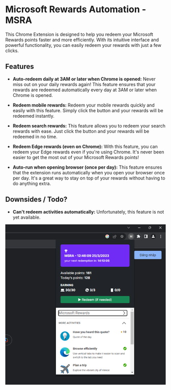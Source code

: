 # Microsoft Rewards Automation - MSRA

This Chrome Extension is designed to help you redeem your Microsoft Rewards points faster and more efficiently. With its intuitive interface and powerful functionality, you can easily redeem your rewards with just a few clicks.

## Features

- **Auto-redeem daily at 3AM or later when Chrome is opened:** Never miss out on your daily rewards again! This feature ensures that your rewards are redeemed automatically every day at 3AM or later when Chrome is opened.

- **Redeem mobile rewards:** Redeem your mobile rewards quickly and easily with this feature. Simply click the button and your rewards will be redeemed instantly.

- **Redeem search rewards:** This feature allows you to redeem your search rewards with ease. Just click the button and your rewards will be redeemed in no time.

- **Redeem Edge rewards (even on Chrome):** With this feature, you can redeem your Edge rewards even if you're using Chrome. It's never been easier to get the most out of your Microsoft Rewards points!

- **Auto-run when opening browser (once per day):** This feature ensures that the extension runs automatically when you open your browser once per day. It's a great way to stay on top of your rewards without having to do anything extra.

## Downsides / Todo?

- **Can't redeem activities automatically:** Unfortunately, this feature is not yet available.

![Screenshot](preview.png)

